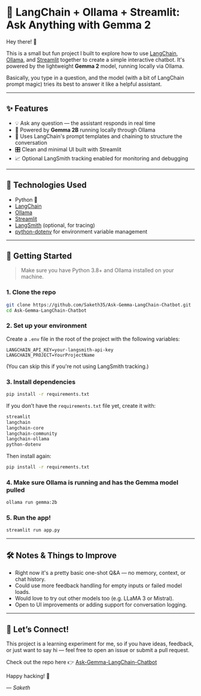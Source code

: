 # 💬 LangChain + Ollama + Streamlit: Ask Anything with Gemma 2

Hey there! 👋

This is a small but fun project I built to explore how to use [LangChain](https://www.langchain.com/), [Ollama](https://ollama.com/), and [Streamlit](https://streamlit.io/) together to create a simple interactive chatbot. It's powered by the lightweight **Gemma 2** model, running locally via Ollama.

Basically, you type in a question, and the model (with a bit of LangChain prompt magic) tries its best to answer it like a helpful assistant.

---

## ✨ Features

- 💡 Ask any question — the assistant responds in real time
- 🧱 Powered by **Gemma 2B** running locally through Ollama
- 🧠 Uses LangChain's prompt templates and chaining to structure the conversation
- 🎛️ Clean and minimal UI built with Streamlit
- 📈 Optional LangSmith tracking enabled for monitoring and debugging

---

## 🔧 Technologies Used

- Python 🐍
- [LangChain](https://www.langchain.com/)
- [Ollama](https://ollama.com/)
- [Streamlit](https://streamlit.io/)
- [LangSmith](https://docs.smith.langchain.com/) (optional, for tracing)
- [python-dotenv](https://pypi.org/project/python-dotenv/) for environment variable management

---

## 🚀 Getting Started

> Make sure you have Python 3.8+ and Ollama installed on your machine.

### 1. Clone the repo

```bash
git clone https://github.com/Saketh35/Ask-Gemma-LangChain-Chatbot.git
cd Ask-Gemma-LangChain-Chatbot
````

### 2. Set up your environment

Create a `.env` file in the root of the project with the following variables:

```env
LANGCHAIN_API_KEY=your-langsmith-api-key
LANGCHAIN_PROJECT=YourProjectName
```

(You can skip this if you're not using LangSmith tracking.)

### 3. Install dependencies

```bash
pip install -r requirements.txt
```

If you don’t have the `requirements.txt` file yet, create it with:

```txt
streamlit
langchain
langchain-core
langchain-community
langchain-ollama
python-dotenv
```

Then install again:

```bash
pip install -r requirements.txt
```

### 4. Make sure Ollama is running and has the Gemma model pulled

```bash
ollama run gemma:2b
```

### 5. Run the app!

```bash
streamlit run app.py
```

---

## 🛠️ Notes & Things to Improve

* Right now it's a pretty basic one-shot Q\&A — no memory, context, or chat history.
* Could use more feedback handling for empty inputs or failed model loads.
* Would love to try out other models too (e.g. LLaMA 3 or Mistral).
* Open to UI improvements or adding support for conversation logging.

---

## 🤝 Let’s Connect!

This project is a learning experiment for me, so if you have ideas, feedback, or just want to say hi — feel free to open an issue or submit a pull request.

Check out the repo here 👉 [Ask-Gemma-LangChain-Chatbot](https://github.com/Saketh35/Ask-Gemma-LangChain-Chatbot)

Happy hacking! 🚀

— *Saketh*